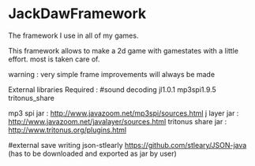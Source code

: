 # JackDawFramework
The framework I use in all of my games. 

This framework allows to make a 2d game with gamestates with a little effort.
most is taken care of.

warning : very simple frame
improvements will always be made

External libraries Required : 
#sound decoding
jl1.0.1
mp3spi1.9.5
tritonus_share

mp3 spi jar : http://www.javazoom.net/mp3spi/sources.html
j layer jar : http://www.javazoom.net/javalayer/sources.html
tritonus share jar : http://www.tritonus.org/plugins.html

#external save writing
json-stlearly
https://github.com/stleary/JSON-java
(has to be downloaded and exported as jar by user)
